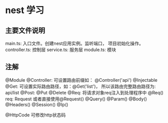 # nest 学习

## 主要文件说明

main.ts: 入口文件。创建nest应用实例。监听端口， 项目初始化操作。
controller.ts: 控制层
service.ts: 服务层
module.ts: 模块

## 注解

@Module
@Controller: 可设置路由前缀如： @Controller('api')
@Injectable
@Get: 可设置实际路由路径，如：@Get('list')， 所以该路由完整路由路径为: api/list
@Post: 
@Put
@Delete
@Req: 将请求对象req注入到处理程序中 @Req() req: Request 或者直接使用@Request()
@Query() @Param() @Body() @Headers() @Session() @Ip()

@HttpCode 可修改http状态码